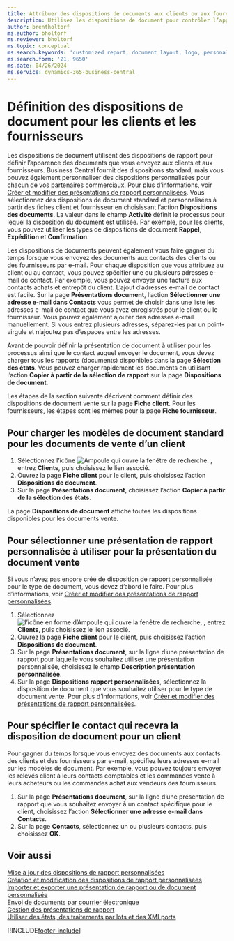 ```yaml
---
title: Attribuer des dispositions de documents aux clients ou aux fournisseurs
description: Utilisez les dispositions de document pour contrôler l’apparence et le format des documents tels que les factures et les commandes que vous envoyez aux clients et aux fournisseurs.
author: brentholtorf
ms.author: bholtorf
ms.reviewer: bholtorf
ms.topic: conceptual
ms.search.keywords: 'customized report, document layout, logo, personalize'
ms.search.form: '21, 9650'
ms.date: 04/26/2024
ms.service: dynamics-365-business-central
---
```

# <a name="define-document-layouts-for-customers-and-vendors"></a>Définition des dispositions de document pour les clients et les fournisseurs

Les dispositions de document utilisent des dispositions de rapport pour définir l’apparence des documents que vous envoyez aux clients et aux fournisseurs. Business Central fournit des dispositions standard, mais vous pouvez également personnaliser des dispositions personnalisées pour chacun de vos partenaires commerciaux. Pour plus d’informations, voir [Créer et modifier des présentations de rapport personnalisées](ui-how-create-custom-report-layout.md). Vous sélectionnez des dispositions de document standard et personnalisées à partir des fiches client et fournisseur en choisissant l’action **Dispositions des documents**. La valeur dans le champ **Activité** définit le processus pour lequel la disposition du document est utilisée. Par exemple, pour les clients, vous pouvez utiliser les types de dispositions de document **Rappel**, **Expédition** et **Confirmation**.

Les dispositions de documents peuvent également vous faire gagner du temps lorsque vous envoyez des documents aux contacts des clients ou des fournisseurs par e-mail. Pour chaque disposition que vous attribuez au client ou au contact, vous pouvez spécifier une ou plusieurs adresses e-mail de contact. Par exemple, vous pouvez envoyer une facture aux contacts achats et entrepôt du client. L’ajout d’adresses e-mail de contact est facile. Sur la page **Présentations document**, l’action **Sélectionner une adresse e-mail dans Contacts** vous permet de choisir dans une liste les adresses e-mail de contact que vous avez enregistrés pour le client ou le fournisseur. Vous pouvez également ajouter des adresses e-mail manuellement. Si vous entrez plusieurs adresses, séparez-les par un point-virgule et n’ajoutez pas d’espaces entre les adresses.

Avant de pouvoir définir la présentation de document à utiliser pour les processus ainsi que le contact auquel envoyer le document, vous devez charger tous les rapports (documents) disponibles dans la page **Sélection des états**. Vous pouvez charger rapidement les documents en utilisant l’action **Copier à partir de la sélection de rapport** sur la page **Dispositions de document**.

Les étapes de la section suivante décrivent comment définir des dispositions de document vente sur la page **Fiche client**. Pour les fournisseurs, les étapes sont les mêmes pour la page **Fiche fournisseur**.

## <a name="to-load-the-standard-document-layouts-for-sales-documents-for-a-customer"></a>Pour charger les modèles de document standard pour les documents de vente d’un client

1. Sélectionnez l’icône ![Ampoule qui ouvre la fenêtre de recherche.](media/ui-search/search_small.png "Dites-moi ce que vous voulez faire") , entrez **Clients**, puis choisissez le lien associé.
2. Ouvrez la page **Fiche client** pour le client, puis choisissez l’action **Dispositions de document**.
3. Sur la page **Présentations document**, choisissez l’action **Copier à partir de la sélection des états**.

La page **Dispositions de document** affiche toutes les dispositions disponibles pour les documents vente. 

## <a name="to-select-a-custom-report-layout-to-use-for-the-sales-document-layout"></a>Pour sélectionner une présentation de rapport personnalisée à utiliser pour la présentation du document vente

Si vous n’avez pas encore créé de disposition de rapport personnalisée pour le type de document, vous devez d’abord le faire. Pour plus d’informations, voir [Créer et modifier des présentations de rapport personnalisées](ui-how-create-custom-report-layout.md).

1. Sélectionnez ![l’icône en forme d’Ampoule qui ouvre la fenêtre de recherche](media/ui-search/search_small.png "Dites-moi ce que vous voulez faire"), , entrez **Clients**, puis choisissez le lien associé.
2. Ouvrez la page **Fiche client** pour le client, puis choisissez l’action **Dispositions de document**.
3. Sur la page **Présentations document**, sur la ligne d’une présentation de rapport pour laquelle vous souhaitez utiliser une présentation personnalisée, choisissez le champ **Description présentation personnalisée**.
4. Sur la page **Dispositions rapport personnalisées**, sélectionnez la disposition de document que vous souhaitez utiliser pour le type de document vente. Pour plus d’informations, voir [Créer et modifier des présentations de rapport personnalisées](ui-how-create-custom-report-layout.md).

## <a name="to-specify-which-contact-will-receive-which-document-layout-for-a-customer"></a>Pour spécifier le contact qui recevra la disposition de document pour un client

Pour gagner du temps lorsque vous envoyez des documents aux contacts des clients et des fournisseurs par e-mail, spécifiez leurs adresses e-mail sur les modèles de document. Par exemple, vous pouvez toujours envoyer les relevés client à leurs contacts comptables et les commandes vente à leurs acheteurs ou les commandes achat aux vendeurs des fournisseurs.

1. Sur la page **Présentations document**, sur la ligne d’une présentation de rapport que vous souhaitez envoyer à un contact spécifique pour le client, choisissez l’action **Sélectionner une adresse e-mail dans Contacts**.
2. Sur la page **Contacts**, sélectionnez un ou plusieurs contacts, puis choisissez **OK**.

## <a name="see-also"></a>Voir aussi

[Mise à jour des dispositions de rapport personnalisées](ui-update-report-layouts.md)  
[Création et modification des dispositions de rapport personnalisées](ui-how-create-custom-report-layout.md)  
[Importer et exporter une présentation de rapport ou de document personnalisée](ui-how-import-and-export-report-layout.md)  
[Envoi de documents par courrier électronique](ui-how-send-documents-email.md)  
[Gestion des présentations de rapport](ui-manage-report-layouts.md)  
[Utiliser des états, des traitements par lots et des XMLports](ui-work-report.md)  


[!INCLUDE[footer-include](includes/footer-banner.md)]
